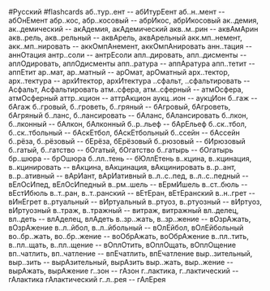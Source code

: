 #Русский #flashcards 
аб..тур..ент -- абИтурЕент
аб..н..мент -- абОнЕмент
абр..кос, абр..косовый -- абрИкос, абрИкосовый
ак..демия, ак..демический -- акАдемия, акАдемический
акв..м..рин -- аквАмАрин
акв..рель, акв..рельный -- аквАрель, аквАрельный
акк.мп..немент, акк..мп..нировать -- аккОмпАнемент, аккОмпАнировать
анн..тация -- аннОтация
антр..соли -- антрЕсоли
апл..дировать, апл..дисменты -- аплОдировать, аплОдисменты
апп..ратура -- аппАратура
апп..тетит -- аппЕтит
ар..мат, ар..матный -- арОмат, арОматный
арх..тектор, арх..тектура -- архИтектор, архИтектура
..сфальт,  ..сфальтировать -- Асфальт, Асфальтировать
атм..сфера, атм..сферный -- атмОсфера, атмОсферный
аттр..кцион -- аттрАкцион
аукц..ион -- аукцИон
б..гаж -- бАгаж
б..гровый, б..гроветь, б..гряный -- бАгровый, бАгроветь, бАгряный
б..ланс, б..лансировать -- бАланс, бАлансировать
б..лкон, б..лконный -- бАлкон, бАлконный
б..р..льеф -- бАрЕльеф
б..ск..тбол, б..ск..тбольный -- бАскЕтбол, бАскЕтбольный
б..ссейн -- бАссейн
б..рёза, б..рёзовый -- бЕрёза, бЕрёзовый
б..рюзовый -- бИрюзовый
б..гатый, б..гатство -- бОгатый, бОгатство
б..гатырь -- бОгатырь
бр..шюра -- брОшюра
б..лл..тень -- бЮллЕтень
в..кцина, в..кцинация, в..кцинировать -- вАкцина, вАкцинация, вАкцинировать
в..р..ант, в..р..ативный -- вАрИант, вАрИативный
в..л..с..пед, в..л..с..педный -- вЕлОсИпед, вЕлОсИпедный
в..рм..шель -- вЕрмИшель
в..ст..бюль -- вЕстИбюль
в..т..ран, в..т..ранский -- вЕтЕран, вЕтЕранский
в..н..грет -- вИнЕгрет
в..ртуальный -- вИртуальный
в..ртуоз, в..ртуозный -- вИртуоз, вИртуозный
в..траж, в..тражный -- витраж, витражный
вл..делец, вл..деть -- влАделец, влАдеть
в..зр..жать, в..зр..жение -- вОзрАжать, вОзрАжение
в..л..йбол, в..л..йбольный -- вОлЕйбол, вОлЕйбольный
во..бр..жать, во..бр..жение -- воОбрАжать, воОбрАжение
в..пл..тить, в..пл..щать, в..пл..щение -- вОплОтить, вОплОщать, вОплОщение
вп..чатлить, вп..чатление -- впЕчатлить, впЕчатление
выр..зительный, выр..зить -- вырАзительный, вырАзить
выр..жать, выр..жение -- вырАжать, вырАжение
г..зон -- гАзон
г..лактика, г..лактический -- гАлактика гАлактический
г..л..рея -- гАлЕрея


